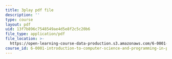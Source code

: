 ```yaml
---
title: 3play pdf file
description: ''
type: course
layout: pdf
uid: 13f7b896c7548549ae4d5e8f2c5c20b6
file_type: application/pdf
file_location: >-
  https://open-learning-course-data-production.s3.amazonaws.com/6-0001-introduction-to-computer-science-and-programming-in-python-fall-2016/13f7b896c7548549ae4d5e8f2c5c20b6_P-0w8xWcnDQ.pdf
course_id: 6-0001-introduction-to-computer-science-and-programming-in-python-fall-2016
---
```

